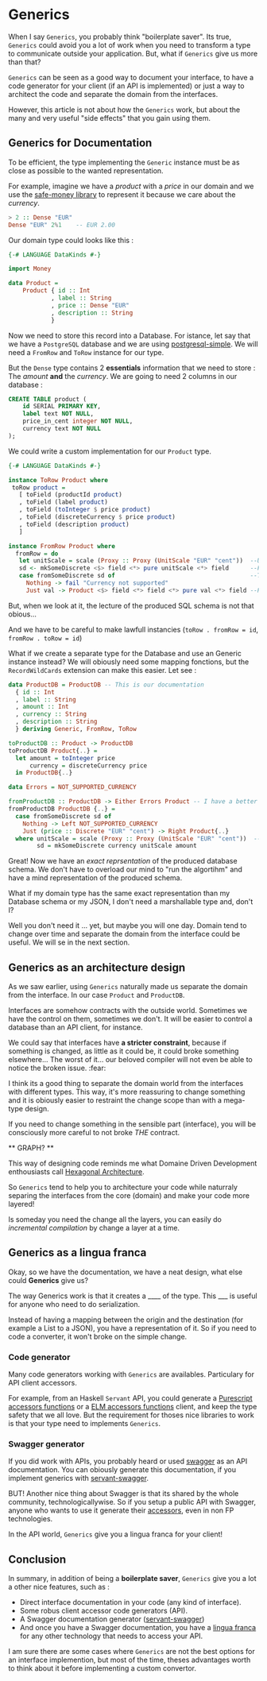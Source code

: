 # Generics


When I say `Generics`, you probably think "boilerplate saver". Its true, `Generics` could avoid you a lot of work when you need to transform a type to communicate outside your application. But, what if `Generics` give us more than that?

`Generics` can be seen as a good way to document your interface, to have a code generator for your client (if an API is implemented) or just a way to architect the code and separate the domain from the interfaces.

However, this article is not about how the `Generics` work, but about the many and very useful "side effects" that you gain using them.

## Generics for Documentation

To be efficient, the type implementing the `Generic` instance must be as close as possible to the wanted representation.

For example, imagine we have a _product_ with a _price_ in our domain and we use the [safe-money library](htytps://ren.zone/articles/safe-money) to represent it because we care about the _currency_. 

```Haskell
> 2 :: Dense "EUR"
Dense "EUR" 2%1    -- EUR 2.00
```

Our domain type could looks like this : 

```Haskell
{-# LANGUAGE DataKinds #-}

import Money

data Product = 
    Product { id :: Int
            , label :: String
            , price :: Dense "EUR"
            , description :: String
            }

```

Now we need to store this record into a Database. For istance, let say that we have a `PostgreSQL` database and we are using [postgresql-simple](https://hackage.haskell.org/package/postgresql-simple-0.6.2/docs/Database-PostgreSQL-Simple.html). We will need a `FromRow` and `ToRow` instance for our type.

But the `Dense` type contains 2 **essentials** information that we need to store : The _amount_ **and** the _currency_.
We are going to need 2 columns in our database : 

```Sql
CREATE TABLE product (
    id SERIAL PRIMARY KEY,
    label text NOT NULL,
    price_in_cent integer NOT NULL,
    currency text NOT NULL
);
```

We could write a custom implementation for our `Product` type.


```Haskell
{-# LANGUAGE DataKinds #-}

instance ToRow Product where
 toRow product =
   [ toField (productId product)
   , toField (label product)
   , toField (toInteger $ price product)
   , toField (discreteCurrency $ price product)
   , toField (description product)
   ]

instance FromRow Product where
  fromRow = do
   let unitScale = scale (Proxy :: Proxy (UnitScale "EUR" "cent"))  --Used scale
   sd <- mkSomeDiscrete <$> field <*> pure unitScale <*> field      --Function for serialization
   case fromSomeDiscrete sd of                                      --Transformation to Maybe Discrete
     Nothing -> fail "Currency not supported"
     Just val -> Product <$> field <*> field <*> pure val <*> field --Product creation
```


But, when we look at it, the lecture of the produced SQL schema is not that obious...

And we have to be careful to make lawfull instancies (`toRow . fromRow = id`, `fromRow . toRow = id`)

What if we create a separate type for the Database and use an Generic instance instead? We will obiously need some mapping fonctions, but the `RecordWildCards` extension can make this easier. Let see :

```haskell
data ProductDB = ProductDB -- This is our documentation
  { id :: Int
  , label :: String
  , amount :: Int
  , currency :: String
  , description :: String
  } deriving Generic, FromRow, ToRow

toProductDB :: Product -> ProductDB
toProductDB Product{..} =
  let amount = toInteger price
      currency = discreteCurrency price
  in ProductDB{..}

data Errors = NOT_SUPPORTED_CURRENCY

fromProductDB :: ProductDB -> Either Errors Product -- I have a better "fail faster" way that I will talk in another article.
fromProductDB ProductDB {..} =
  case fromSomeDiscrete sd of
    Nothing -> Left NOT_SUPPORTED_CURRENCY
    Just (price :: Discrete "EUR" "cent") -> Right Product{..}
  where unitScale = scale (Proxy :: Proxy (UnitScale "EUR" "cent"))  --Used scale
        sd = mkSomeDiscrete currency unitScale amount
```

Great! Now we have an _exact reprsentation_ of the produced database schema. We don't have to overload our mind to "run the algortihm" and have a mind representation of the produced schema.

What if my domain type has the same exact representation than my Database schema or my JSON, I don't need a marshallable type and, don't I?

Well you don't need it ... yet, but maybe you will one day. Domain tend to change over time and separate the domain from the interface could be useful. We will se in the next section. 

## Generics as an architecture design

As we saw earlier, using `Generics` naturally made us separate the domain from the interface. In our case `Product` and `ProductDB`.

Interfaces are somehow contracts with the outside world. Sometimes we have the control on them, sometimes we don't. It will be easier to control a database than an API client, for instance.

We could say that interfaces have **a stricter constraint**, because if something is changed, as little as it could be, it could broke something elsewhere... The worst of it... our beloved compiler will not even be able to notice the broken issue. :fear:

I think its a good thing to separate the domain world from the interfaces with different types. This way, it's more reassuring to change something and it is obiously easier to restraint the change scope than with a mega-type design.

If you need to change something in the sensible part (interface), you will be consciously more careful to not broke _THE_ contract.

** GRAPH? **

This way of designing code reminds me what Domaine Driven Development enthousiasts call [Hexagonal Architecture](https://alistair.cockburn.us/hexagonal-architecture/).

So `Generics` tend to help you to architecture your code while naturraly separing the interfaces from the core (domain) and make your code more layered!

Is someday you need the change all the layers, you can easily do _incremental compilation_ by change a layer at a time.

## Generics as a lingua franca

Okay, so we have the documentation, we have a neat design, what else could **Generics** give us?

The way Generics work is that it creates a ____ of the type. This ___ is useful for anyone who need to do serialization. 

Instead of having a mapping between the origin and the destination (for example a List to a JSON), you have a representation of it. So if you need to code a converter, it won't broke on the simple change. 

### Code generator

Many code generators working with `Generics` are availables. Particulary for API client accessors.

For example, from an Haskell `Servant` API, you could generate a [Purescript accessors functions](https://hackage.haskell.org/package/servant-purescript) or a [ELM accessors functions](https://hackage.haskell.org/package/servant-elm) client, and keep the type safety that we all love. But the requirement for thoses nice libraries to work is that your type need to implements `Generics`.

### Swagger generator

If you did work with APIs, you probably heard or used [swagger](https://swagger.io/) as an API documentation. You can obiously generate this documentation, if you implement generics with [servant-swagger](https://github.com/haskell-servant/servant-swagger).

BUT! Another nice thing about Swagger is that its shared by the whole community, technologicallywise. So if you setup a public API with Swagger, anyone who wants to use it generate their [accessors](https://github.com/swagger-api/swagger-codegen), even in non FP technologies.

In the API world, `Generics` give you a lingua franca for your client! 

## Conclusion

In summary, in addition of being a **boilerplate saver**, `Generics` give you a lot a other nice features, such as : 

- Direct interface documentation in your code (any kind of interface).
- Some robus client accessor code generators (API). 
- A Swagger documentation generator ([servant-swagger](https://github.com/haskell-servant/servant-swagger))
- And once you have a Swagger documentation, you have a [lingua franca](https://github.com/swagger-api/swagger-codegen) for any other technology that needs to access your API.

I am sure there are some cases where `Generics` are not the best options for an interface implemention, but most of the time, theses advantages worth to think about it before implementing a custom convertor.
